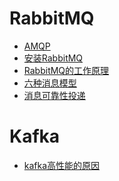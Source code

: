 # RabbitMQ
- <a href="java/RabbitMQ/AMQP.md">AMQP</a>
- <a href="java/RabbitMQ/安装RabbitMQ.md">安装RabbitMQ</a>
- <a href="java/RabbitMQ/RabbitMQ的工作原理.md">RabbitMQ的工作原理</a>
- <a href="java/RabbitMQ/六种消息模型.md">六种消息模型</a>
- <a href="java/RabbitMQ/消息可靠性投递.md">消息可靠性投递</a>

# Kafka
- <a href="java/kafka/kafka高性能的原因.md">kafka高性能的原因</a>

